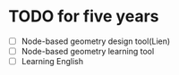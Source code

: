 # TODO for five years

- [ ] Node-based geometry design tool(Lien)
- [ ] Node-based geometry learning tool
- [ ] Learning English
